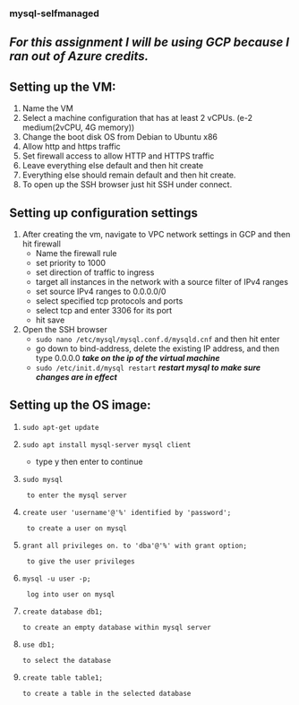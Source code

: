 ### mysql-selfmanaged

## ***For this assignment I will be using GCP because I ran out of Azure credits.***

## Setting up the VM:
1. Name the VM
2. Select a machine configuration that has at least 2 vCPUs. (e-2 medium(2vCPU, 4G memory))
3. Change the boot disk OS from Debian to Ubuntu x86
4. Allow http and https traffic
5. Set firewall access to allow HTTP and HTTPS traffic
6. Leave everything else default and then hit create
7. Everything else should remain default and then hit create.
8. To open up the SSH browser just hit SSH under connect.

## Setting up configuration settings
1. After creating the vm, navigate to VPC network settings in GCP
    and then hit firewall
    - Name the firewall rule
    - set priority to 1000
    - set direction of traffic to ingress
    - target all instances in the network with a source filter of IPv4 ranges
    - set source IPv4 ranges to 0.0.0.0/0
    - select specified tcp protocols and ports
    - select tcp and enter 3306 for its port
    - hit save
2. Open the SSH browser
    - ```sudo nano /etc/mysql/mysql.conf.d/mysqld.cnf``` and then hit enter
    - go down to bind-address, delete the existing IP address, and then type 0.0.0.0
            ***take on the ip of the virtual machine***
    - ```sudo /etc/init.d/mysql restart```
            ***restart mysql to make sure changes are in effect***

## Setting up the OS image:
1. ```sudo apt-get update```
2. ```sudo apt install mysql-server mysql client```
    - type y then enter to continue
3. ```sudo mysql```
        
        to enter the mysql server
5. ```create user 'username'@'%' identified by 'password';```   
        
        to create a user on mysql
6. ```grant all privileges on. to 'dba'@'%' with grant option; ```
        
        to give the user privileges
8. ```mysql -u user -p;```
        
        log into user on mysql
10. ```create database db1;```
        
        to create an empty database within mysql server
12. ```use db1;``` 
        
        to select the database
14. ```create table table1;```
        
        to create a table in the selected database

 
